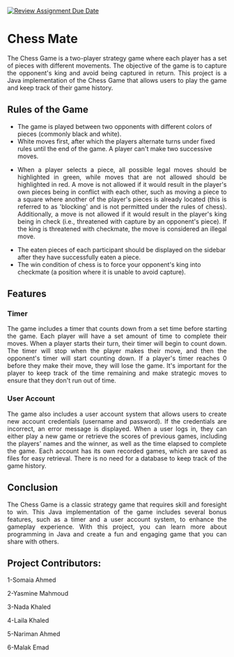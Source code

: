 [![Review Assignment Due Date](https://classroom.github.com/assets/deadline-readme-button-24ddc0f5d75046c5622901739e7c5dd533143b0c8e959d652212380cedb1ea36.svg)](https://classroom.github.com/a/s-rx3t9_)
# Chess Mate

<p align="justify"> The Chess Game is a two-player strategy game where each player has a set of pieces with different movements. The objective of the game is to capture the opponent's king and avoid being captured in return. This project is a Java implementation of the Chess Game that allows users to play the game and keep track of their game history. </p>

## Rules of the Game

* The game is played between two opponents with different colors of pieces (commonly black and white).
* White moves first, after which the players alternate turns under fixed rules until the end of the game. A player can't make two successive moves.
* <p align="justify"> When a player selects a piece, all possible legal moves should be highlighted in green, while moves that are not allowed should be highlighted in red. A move is not allowed if it would result in the player's own pieces being in conflict with each other, such as moving a piece to a square where another of the player's pieces is already located (this is referred to as 'blocking' and is not permitted under the rules of chess). Additionally, a move is not allowed if it would result in the player's king being in check (i.e., threatened with capture by an opponent's piece). If the king is threatened with checkmate, the move is considered an illegal move. </p>
* The eaten pieces of each participant should be displayed on the sidebar after they have successfully eaten a piece.
* The win condition of chess is to force your opponent's king into checkmate (a position where it is unable to avoid capture).

## Features

### Timer

<p align="justify"> The game includes a timer that counts down from a set time before starting the game. Each player will have a set amount of time to complete their moves. When a player starts their turn, their timer will begin to count down. The timer will stop when the player makes their move, and then the opponent's timer will start counting down. If a player's timer reaches 0 before they make their move, they will lose the game. It's important for the player to keep track of the time remaining and make strategic moves to ensure that they don't run out of time. </p>

### User Account

<p align="justify"> The game also includes a user account system that allows users to create new account credentials (username and password). If the credentials are incorrect, an error message is displayed. When a user logs in, they can either play a new game or retrieve the scores of previous games, including the players' names and the winner, as well as the time elapsed to complete the game. Each account has its own recorded games, which are saved as files for easy retrieval. There is no need for a database to keep track of the game history. </p>

## Conclusion

<p align="justify"> The Chess Game is a classic strategy game that requires skill and foresight to win. This Java implementation of the game includes several bonus features, such as a timer and a user account system, to enhance the gameplay experience. With this project, you can learn more about programming in Java and create a fun and engaging game that you can share with others. </p>


## Project Contributors:
1-Somaia Ahmed

2-Yasmine Mahmoud

3-Nada Khaled

4-Laila Khaled

5-Nariman Ahmed

6-Malak Emad

